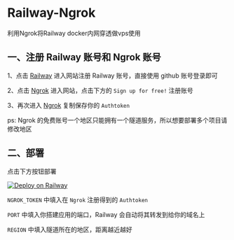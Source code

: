 # Railway-Ngrok

利用Ngrok将Railway docker内网穿透做vps使用

## 一、注册 Railway 账号和 Ngrok 账号

1、点击 [Railway](https://railway.app/login) 进入网站注册 Railway 账号，直接使用  github 账号登录即可

2、点击 [Ngrok](https://dashboard.ngrok.com/auth) 进入网站，点击下方的 `Sign up for free!` 注册账号

3、再次进入 [Ngrok](https://dashboard.ngrok.com/auth) 复制保存你的 `Authtoken`

ps: Ngrok 的免费账号一个地区只能拥有一个隧道服务，所以想要部署多个项目请修改地区

## 二、部署

点击下方按钮部署

[![Deploy on Railway](https://railway.app/button.svg)](https://railway.app/new/template?template=https://github.com/AkashiCoin/Railway-Ngrok&envs=NGROK_TOKEN,PORT,REGION&NGROK_TOKENDesc=在Ngrok注册得到的Authtoken&PORTDesc=你需要的开放的端口，默认80&PORTDefault=80&REGIONDesc=Ngrok的地区，默认jp，可选us/eu/ap/au/sa/jp/in&REGIONDefault=jp&referralCode=IGBnmG)

`NGROK_TOKEN` 中填入在 `Ngrok` 注册得到的 `Authtoken`

`PORT` 中填入你搭建应用的端口，Railway 会自动将其转发到给你的域名上

`REGION` 中填入隧道所在的地区，距离越近越好
